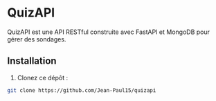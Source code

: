 # QuizAPI

QuizAPI est une API RESTful construite avec FastAPI et MongoDB pour gérer des sondages.

## Installation

1. Clonez ce dépôt :
```bash
git clone https://github.com/Jean-Paul15/quizapi
```
